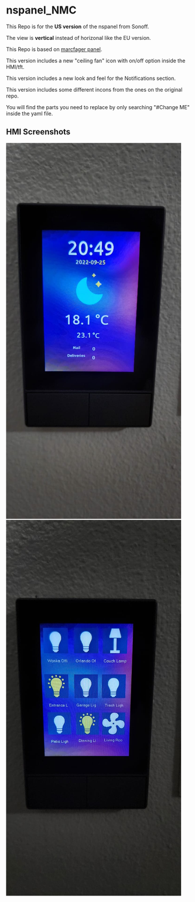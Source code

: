# nspanel_NMC
This Repo is for the **US version** of the nspanel from Sonoff.

The view is **vertical** instead of horizonal like the EU version.

This Repo is based on [marcfager panel](https://github.com/marcfager/nspanel-mf).

This version includes a new "ceiling fan" icon with on/off option inside the HMI/tft.

This version includes a new look and feel for the Notifications section.

This version includes some different incons from the ones on the original repo.

You will find the parts you need to replace by only searching "#Change ME" inside the yaml file.

## HMI Screenshots
![Home screen](screenshot-home.jpeg)
![Home screen2](screenshot-home2.jpeg)
